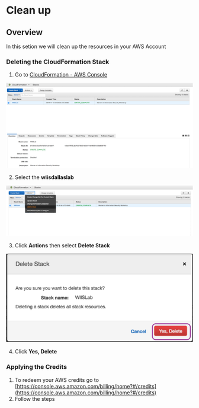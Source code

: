 # Clean up

## Overview
In this setion we will clean up the resources in your AWS Account

### Deleting the CloudFormation Stack

1. Go to [CloudFormation - AWS Console](http://console.aws.amazon.com/cloudformation)

![](https://github.com/Halimer/wiis_dallas/blob/master/images/Clean_up2.png)

2. Select the **wiisdallaslab**

![](https://github.com/Halimer/wiis_dallas/blob/master/images/Clean_up3.png)

3. Click **Actions** then select **Delete Stack**

![](https://github.com/Halimer/wiis_dallas/blob/master/images/Clean_up4.png)

4. Click **Yes, Delete**

### Applying the Credits
1. To redeem your AWS credits go to [https://console.aws.amazon.com/billing/home?#/credits](https://console.aws.amazon.com/billing/home?#/credits)
2. Follow the steps
